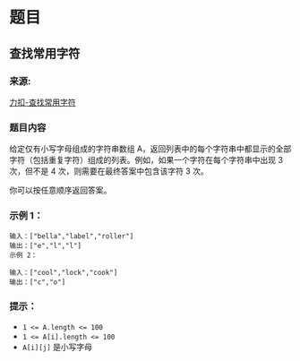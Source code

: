 # 题目

## 查找常用字符

### 来源:

[力扣-查找常用字符](https://leetcode-cn.com/problems/find-common-characters/)

### 题目内容

给定仅有小写字母组成的字符串数组 A，返回列表中的每个字符串中都显示的全部字符（包括重复字符）组成的列表。例如，如果一个字符在每个字符串中出现 3 次，但不是 4 次，则需要在最终答案中包含该字符 3 次。

你可以按任意顺序返回答案。

### 示例 1：

```plaintext
输入：["bella","label","roller"]
输出：["e","l","l"]
示例 2：

输入：["cool","lock","cook"]
输出：["c","o"]
```

### 提示：

- `1 <= A.length <= 100`
- `1 <= A[i].length <= 100`
- `A[i][j]` 是小写字母

